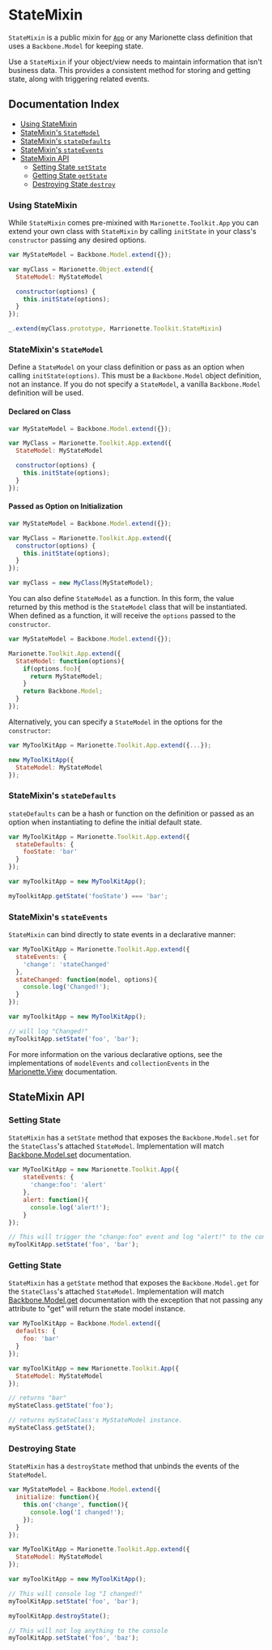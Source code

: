 # StateMixin

`StateMixin` is a public mixin for [`App`](./../app.md) or any Marionette class definition that uses a `Backbone.Model` for keeping state.

Use a `StateMixin` if your object/view needs to maintain information that isn't business data.  This provides a consistent method for storing and getting state, along with triggering related events.

## Documentation Index

* [Using StateMixin](#using-statemixin)
* [StateMixin's `StateModel`](#statemixins-statemodel)
* [StateMixin's `stateDefaults`](#statemixins-statedefaults)
* [StateMixin's `stateEvents`](#statemixins-stateevents)
* [StateMixin API](#statemixin-api)
  * [Setting State `setState`](#setting-state)
  * [Getting State `getState`](#getting-state)
  * [Destroying State `destroy`](#destroying-state)

### Using StateMixin

While `StateMixin` comes pre-mixined with `Marionette.Toolkit.App` you can extend your own class with `StateMixin` by calling `initState` in your class's `constructor` passing any desired options.

```js
var MyStateModel = Backbone.Model.extend({});

var myClass = Marionette.Object.extend({
  StateModel: MyStateModel

  constructor(options) {
    this.initState(options);
  }
});

_.extend(myClass.prototype, Marrionette.Toolkit.StateMixin)
```
### StateMixin's `StateModel`

Define a `StateModel` on your class definition or pass as an option when calling `initState(options)`. This must be
a `Backbone.Model` object definition, not an instance.  If you do not
specify a `StateModel`, a vanilla `Backbone.Model` definition will be used.

#### Declared on Class
```js
var MyStateModel = Backbone.Model.extend({});

var MyClass = Marionette.Toolkit.App.extend({
  StateModel: MyStateModel

  constructor(options) {
    this.initState(options);
  }
});
```

#### Passed as Option on Initialization
```js
var MyStateModel = Backbone.Model.extend({});

var MyClass = Marionette.Toolkit.App.extend({
  constructor(options) {
    this.initState(options);
  }
});

var myClass = new MyClass(MyStateModel);
```

You can also define `StateModel` as a function. In this form, the value
returned by this method is the `StateModel` class that will be instantiated.
When defined as a function, it will receive the `options` passed to the `constructor`.

```js
var MyStateModel = Backbone.Model.extend({});

Marionette.Toolkit.App.extend({
  StateModel: function(options){
    if(options.foo){
      return MyStateModel;
    }
    return Backbone.Model;
  }
});
```

Alternatively, you can specify a `StateModel` in the options for
the `constructor`:

```js
var MyToolKitApp = Marionette.Toolkit.App.extend({...});

new MyToolKitApp({
  StateModel: MyStateModel
});
```

### StateMixin's `stateDefaults`

`stateDefaults` can be a hash or function on the definition
or passed as an option when instantiating to define the initial default state.

```js
var MyToolKitApp = Marionette.Toolkit.App.extend({
  stateDefaults: {
    fooState: 'bar'
  }
});

var myToolkitApp = new MyToolKitApp();

myToolkitApp.getState('fooState') === 'bar';
```

### StateMixin's `stateEvents`

`StateMixin` can bind directly to state events in a declarative manner:

```js
var MyToolKitApp = Marionette.Toolkit.App.extend({
  stateEvents: {
    'change': 'stateChanged'
  },
  stateChanged: function(model, options){
    console.log('Changed!');
  }
});

var myToolkitApp = new MyToolKitApp();

// will log "Changed!"
myToolkitApp.setState('foo', 'bar');

```

For more information on the various declarative options, see the
implementations of `modelEvents` and `collectionEvents` in the [Marionette.View](https://github.com/marionettejs/backbone.marionette/blob/master/docs/marionette.view.md#viewmodelevents-and-viewcollectionevents) documentation.

## StateMixin API

### Setting State

`StateMixin` has a `setState` method that exposes the `Backbone.Model.set`
for the `StateClass`'s attached `StateModel`.  Implementation will match [Backbone.Model.set](http://backbonejs.org/#Model-set) documentation.

```js
var MyToolKitApp = new Marionette.Toolkit.App({
    stateEvents: {
      'change:foo': 'alert'
    },
    alert: function(){
      console.log('alert!');
    }
});

// This will trigger the "change:foo" event and log "alert!" to the console.
myToolKitApp.setState('foo', 'bar');
```

### Getting State

`StateMixin` has a `getState` method that exposes the `Backbone.Model.get`
for the `StateClass`'s attached `StateModel`.  Implementation will match [Backbone.Model.get](http://backbonejs.org/#Model-get) documentation with the
exception that not passing any attribute to "get" will return the state model
instance.

```js
var MyToolKitApp = Backbone.Model.extend({
  defaults: {
    foo: 'bar'
  }
});

var myToolKitApp = new Marionette.Toolkit.App({
  StateModel: MyStateModel
});

// returns "bar"
myStateClass.getState('foo');

// returns myStateClass's MyStateModel instance.
myStateClass.getState();
```

### Destroying State

`StateMixin` has a `destroyState` method that unbinds the events of the `StateModel`.

```js
var MyStateModel = Backbone.Model.extend({
  initialize: function(){
    this.on('change', function(){
      console.log('I changed!');
    });
  }
});

var MyToolKitApp = Marionette.Toolkit.App.extend({
  StateModel: MyStateModel
});

var myToolKitApp = new MyToolKitApp();

// This will console log "I changed!"
myToolKitApp.setState('foo', 'bar');

myToolKitApp.destroyState();

// This will not log anything to the console
myToolKitApp.setState('foo', 'baz');
```
